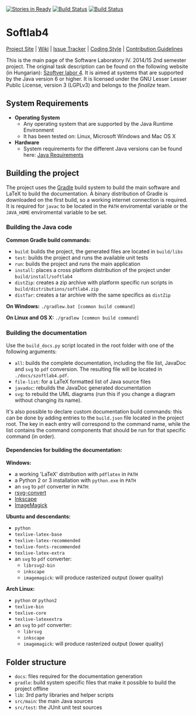 [![Stories in Ready](https://badge.waffle.io/gregory094/softlab4.png?label=ready&title=Ready)](https://waffle.io/gregory094/softlab4)
[![Build Status](https://travis-ci.org/gregory094/softlab4.svg?branch=master)](https://github.com/gregory094/softlab4) 
[![Build Status](https://scan.coverity.com/projects/4252/badge.svg)](https://scan.coverity.com/projects/4252)

# Softlab4
[Project Site](https://github.com/gregory094/softlab4) | [Wiki](https://github.com/gregory094/softlab4/wiki) | [Issue Tracker](https://github.com/gregory094/softlab4/issues) | [Coding Style](https://github.com/gregory094/softlab4/wiki/Coding-Style) | [Contribution Guidelines](https://github.com/gregory094/softlab4/blob/master/CONTRIBUTING.md)

This is the main page of the Software Laboratory IV. 2014/15 2nd semester project. The original task description can be found on the following website (in Hungarian): [Szoftver labor 4](https://www.iit.bme.hu/~szoftlab4/). It is aimed at systems that are supported by the Java version 6 or higher. It is licensed under the GNU Lesser Lesser Public License, version 3 (LGPLv3) and belongs to the *finalize* team.

## System Requirements
- **Operating System**
  - Any operating system that are supported by the Java Runtime Environment
  - It has been tested on: Linux, Microsoft Windows and Mac OS X
- **Hardware**
  - System requirements for the different Java versions can be found here: [Java Requirements](http://java.com/en/download/help/sysreq.xml)

## Building the project
The project uses the [Gradle](https://gradle.org/) build system to build the main software and LaTeX to build the documentation. A binary distribution of Gradle is downloaded on the first build, so a working internet connection is required. It is required for `javac` to be located in the `PATH` enviromental variable or the `JAVA_HOME` enviromental variable to be set.

### Building the Java code
**Common Gradle build commands:**
- `build`: builds the project, the generated files are located in `build/libs`
- `test`: builds the project and runs the available unit tests
- `run`: builds the project and runs the main application
- `install`: places a cross platform distribution of the project under `build/install/softlab4`
- `distZip`: creates a zip archive with platform specific run scripts in `build/distributions/softlab4.zip`
- `distTar`: creates a tar archive with the same specifics as `distZip`


**On Windows:** `./gradlew.bat [common build command]`

**On Linux and OS X:** `./gradlew [common build command]`

### Building the documentation
Use the `build_docs.py` script located in the root folder with one of the following arguments:
- `all`: builds the complete documentation, including the file list, JavaDoc and `svg` to `pdf` conversion. The resulting file will be located in `./docs/szoftlab4.pdf`.
- `file-list`: for a LaTeX formatted list of Java source files 
- `javadoc`: rebuilds the JavaDoc generated documentation
- `svg`: to rebuild the UML diagrams (run this if you change a diagram without changing its name).

It's also possible to declare custom documentation build commands: this can be done by adding entries to the `build.json` file located in the project root. The key in each entry will correspond to the command name, while the list contains the command components that should be run for that specific command (in order).

#### Dependencies for building the documentation:
**Windows:**
- a working 'LaTeX' distribution with `pdflatex` in `PATH`
- a Python 2 or 3 installation with `python.exe` in `PATH`
-  an `svg` to `pdf` converter in `PATH`:
  - [rsvg-convert](http://sourceforge.net/projects/tumagcc/files/rsvg-convert.exe/download)
  - [Inkscape](https://inkscape.org/en/download/windows/)
  - [ImageMagick](http://www.imagemagick.org/script/binary-releases.php)

**Ubuntu and descendants:**
- `python`
- `texlive-latex-base`
- `texlive-latex-recommended`
- `texlive-fonts-recommended` 
- `texlive-latex-extra`
- an `svg` to `pdf` converter:
  * `librsvg2-bin` 
  * `inkscape` 
  * `imagemagick`: will produce rasterized output (lower quality)

**Arch Linux:**
- `python` or `python2`
- `texlive-bin`
- `texlive-core`
- `texlive-latexextra`
- an `svg` to `pdf` converter:
  - `librsvg`
  - `inkscape`
  - `imagemagick`: will produce rasterized output (lower quality)
 
## Folder structure
- `docs`: files required for the documentation generation
- `gradle`: build system specific files that make it possible to build the project offline
- `lib`: 3rd party libraries and helper scripts
- `src/main`: the main Java sources
- `src/test`: the JUnit unit test sources
